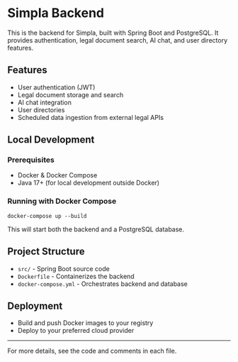 # Simpla Backend

This is the backend for Simpla, built with Spring Boot and PostgreSQL. It provides authentication, legal document search, AI chat, and user directory features.

## Features
- User authentication (JWT)
- Legal document storage and search
- AI chat integration
- User directories
- Scheduled data ingestion from external legal APIs

## Local Development

### Prerequisites
- Docker & Docker Compose
- Java 17+ (for local development outside Docker)

### Running with Docker Compose

```
docker-compose up --build
```

This will start both the backend and a PostgreSQL database.

## Project Structure
- `src/` - Spring Boot source code
- `Dockerfile` - Containerizes the backend
- `docker-compose.yml` - Orchestrates backend and database

## Deployment
- Build and push Docker images to your registry
- Deploy to your preferred cloud provider

---

For more details, see the code and comments in each file. 